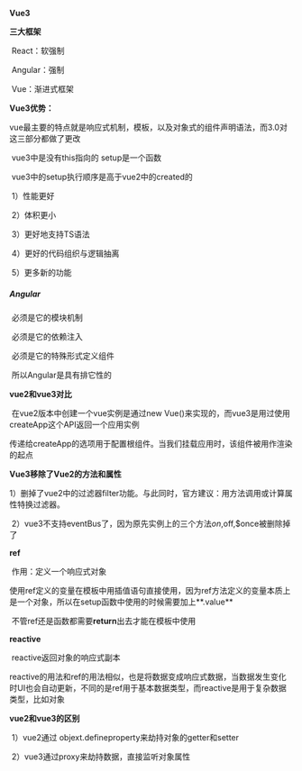 **Vue3**

**三大框架**

​	React：软强制

​	Angular：强制

​	Vue：渐进式框架



**Vue3优势：**

​	vue最主要的特点就是响应式机制，模板，以及对象式的组件声明语法，而3.0对这三部分都做了更改

​	vue3中是没有this指向的 setup是一个函数

​	vue3中的setup执行顺序是高于vue2中的created的

​	1）性能更好

​	2）体积更小

​	3）更好地支持TS语法

​	4）更好的代码组织与逻辑抽离

​	5）更多新的功能



##### Angular

​	必须是它的模块机制

​	必须是它的依赖注入

​	必须是它的特殊形式定义组件

​	所以Angular是具有排它性的



**vue2和vue3对比**

​	在vue2版本中创建一个vue实例是通过new Vue()来实现的，而vue3是用过使用createApp这个API返回一个应用实例

​	传递给createApp的选项用于配置根组件。当我们挂载应用时，该组件被用作渲染的起点



**Vue3移除了Vue2的方法和属性**

​	1）删掉了vue2中的过滤器filter功能。与此同时，官方建议：用方法调用或计算属性特换过滤器。

​	2）vue3不支持eventBus了，因为原先实例上的三个方法$on,$off,$once被删除掉了



**ref**

​	作用：定义一个响应式对象

​	使用ref定义的变量在模板中用插值语句直接使用，因为ref方法定义的变量本质上是一个对象，所以在setup函数中使用的时候需要加上**.value**

​	不管ref还是函数都需要**return**出去才能在模板中使用



**reactive**

​	reactive返回对象的响应式副本

​	reactive的用法和ref的用法相似，也是将数据变成响应式数据，当数据发生变化时UI也会自动更新，不同的是ref用于基本数据类型，而reactive是用于复杂数据类型，比如对象



**vue2和vue3的区别**

​	1）vue2通过  objext.defineproperty来劫持对象的getter和setter

​	2）vue3通过proxy来劫持数据，直接监听对象属性

​	

